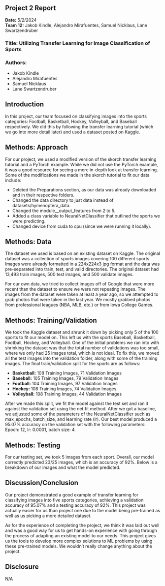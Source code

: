 ## Project 2 Report
**Date:** 5/2/2024  
**Team 12:** Jakob Kindle, Alejandro Mirafuentes, Samuel Nicklaus, Lane Swartzendruber

### Title: Utilizing Transfer Learning for Image Classification of Sports

### Authors:
- Jakob Kindle
- Alejandro Mirafuentes
- Samuel Nicklaus
- Lane Swartzendruber

## Introduction
In this project, our team focused on classifying images into the sports categories: Football, Basketball, Hockey, Volleyball, and Baseball respectively. We did this by following the transfer learning tutorial (which we go into more detail later) and used a dataset posted on Kaggle.

## Methods: Approach
For our project, we used a modified version of the skorch transfer learning tutorial and a PyTorch example. While we did not use the PyTorch example, it was a good resource for seeing a more in-depth look at transfer learning. Some of the modifications we made in the skorch tutorial to fit our data include:

- Deleted the Preparations section, as our data was already downloaded and in their respective folders.
- Changed the data directory to just data instead of datasets/hymenoptera_data.
- Changed the module__output_features from 2 to 5.
- Added a class variable to NeuralNetClassifier that outlined the sports we were predicting.
- Changed device from cuda to cpu (since we were running it locally).

## Methods: Data
The dataset we used is based on an existing dataset on Kaggle. The original dataset was a collection of sports images covering 100 different sports. Images were already formatted in a 224x224x3 jpg format and the data was pre-separated into train, test, and valid directories. The original dataset had 13,493 train images, 500 test images, and 500 validate images.

For our own data, we tried to collect images off of Google that were more recent than the dataset to ensure we were not repeating images. The images from the dataset were taken at least a year ago, so we attempted to grab photos that were taken in the last year. We mostly grabbed photos from professional leagues (NBA, MLB, etc.) or from Iowa College Games.

## Methods: Training/Validation
We took the Kaggle dataset and shrunk it down by picking only 5 of the 100 sports to fit our model on. This left us with the sports Baseball, Basketball, Football, Hockey, and Volleyball. One of the initial problems we ran into with shrinking the dataset was that the total number of validations was too small, where we only had 25 images total, which is not ideal. To fix this, we moved all the test images into the validation folder, along with some of the training images. The final train/validation split for the sports are as follows:

- **Basketball:** 108 Training Images, 71 Validation Images
- **Baseball:** 105 Training Images, 79 Validation Images
- **Football:** 104 Training Images, 97 Validation Images
- **Hockey:** 108 Training Images, 74 Validation Images
- **Volleyball:** 108 Training Images, 44 Validation Images

After we made this split, we fit the model against the test set and ran it against the validation set using the net.fit method. After we got a baseline, we adjusted some of the parameters of the NeuralNetClassifier such as max_epochs, batch_size, and learning rate (lr). Our best model produced a 95.07% accuracy on the validation set with the following parameters: Epoch: 12, lr: 0.0001, batch size: 4.

## Methods: Testing
For our testing set, we took 5 images from each sport. Overall, our model correctly predicted 23/25 images, which is an accuracy of 92%. Below is a breakdown of our images and what the model predicted.

## Discussion/Conclusion
Our project demonstrated a good example of transfer learning for classifying images into five sports categories, achieving a validation accuracy of 95.07% and a testing accuracy of 92%. This project was actually easier for us than project one due to the model being pre-trained as well as us picking a more detailed dataset.

As for the experience of completing the project, we think it was laid out well and was a good way for us to get hands-on experience with going through the process of adapting an existing model to our needs. This project gives us the tools to develop more complex solutions to ML problems by using these pre-trained models. We wouldn’t really change anything about the project.

## Disclosure
N/A
```
